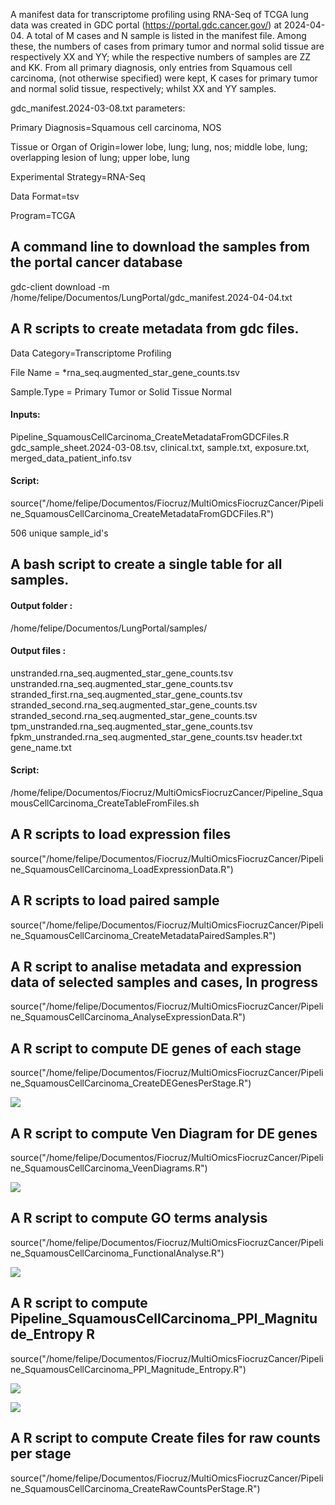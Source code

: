 A manifest data for transcriptome profiling using RNA-Seq of TCGA lung data was created in GDC portal (https://portal.gdc.cancer.gov/) at 2024-04-04. A total of M cases and N sample is listed in the manifest file. Among these, the numbers of cases from primary tumor and normal solid tissue are respectively XX and YY; while the respective numbers of samples are  ZZ and KK. From all primary diagnosis, only entries from Squamous cell carcinoma, (not otherwise specified) were kept, K cases for primary tumor and normal solid tissue, respectively; whilst XX and YY samples.

gdc_manifest.2024-03-08.txt parameters:

Primary Diagnosis=Squamous cell carcinoma, NOS

Tissue or Organ of Origin=lower lobe, lung; lung, nos; middle lobe, lung; overlapping lesion of lung; upper lobe, lung

Experimental Strategy=RNA-Seq

Data Format=tsv

Program=TCGA


## A command line to download the samples from the portal cancer database
gdc-client download -m /home/felipe/Documentos/LungPortal/gdc_manifest.2024-04-04.txt

## A R scripts to create metadata from gdc files. 
Data Category=Transcriptome Profiling

File Name    = *rna_seq.augmented_star_gene_counts.tsv

Sample.Type  = Primary Tumor or Solid Tissue Normal

#### Inputs:
Pipeline_SquamousCellCarcinoma_CreateMetadataFromGDCFiles.R
gdc_sample_sheet.2024-03-08.tsv, clinical.txt, sample.txt, exposure.txt, merged_data_patient_info.tsv

#### Script:
source("/home/felipe/Documentos/Fiocruz/MultiOmicsFiocruzCancer/Pipeline_SquamousCellCarcinoma_CreateMetadataFromGDCFiles.R")

506 unique sample_id's

## A bash script to create a single table for all samples.
#### Output folder :

/home/felipe/Documentos/LungPortal/samples/

#### Output files : 
unstranded.rna_seq.augmented_star_gene_counts.tsv 
unstranded.rna_seq.augmented_star_gene_counts.tsv 
stranded_first.rna_seq.augmented_star_gene_counts.tsv 
stranded_second.rna_seq.augmented_star_gene_counts.tsv
stranded_second.rna_seq.augmented_star_gene_counts.tsv
tpm_unstranded.rna_seq.augmented_star_gene_counts.tsv
fpkm_unstranded.rna_seq.augmented_star_gene_counts.tsv 
header.txt 
gene_name.txt

#### Script:

/home/felipe/Documentos/Fiocruz/MultiOmicsFiocruzCancer/Pipeline_SquamousCellCarcinoma_CreateTableFromFiles.sh

## A R scripts to load expression files
source("/home/felipe/Documentos/Fiocruz/MultiOmicsFiocruzCancer/Pipeline_SquamousCellCarcinoma_LoadExpressionData.R")

## A R scripts to load paired sample
source("/home/felipe/Documentos/Fiocruz/MultiOmicsFiocruzCancer/Pipeline_SquamousCellCarcinoma_CreateMetadataPairedSamples.R")

## A R script to analise metadata and expression data of selected samples and cases, In progress
source("/home/felipe/Documentos/Fiocruz/MultiOmicsFiocruzCancer/Pipeline_SquamousCellCarcinoma_AnalyseExpressionData.R")

## A R script to compute DE genes of each stage
source("/home/felipe/Documentos/Fiocruz/MultiOmicsFiocruzCancer/Pipeline_SquamousCellCarcinoma_CreateDEGenesPerStage.R")

![](https://blogger.googleusercontent.com/img/b/R29vZ2xl/AVvXsEgXa1QhEH9CX1_upuGzFWUswM4cpxefAFfrV6Kx7cm41r3ruwLZ_K-CwV3kfrJqw6aiIqw-ohJmY4RUZCXSeSzjeQPiXiFHm-UcuEwe995U8AxQJiv7vykRN22Xt9CCXLmUCxZGvuNJRFKRlZ7lX-JbL3QtUVxsz7ub4k287klv3imNjTyUWa_WxONE_uOn/s16000/Volcano_Plot_Normal_Tumor_Stage_stage_I.png)

## A R script to compute Ven Diagram for DE genes
source("/home/felipe/Documentos/Fiocruz/MultiOmicsFiocruzCancer/Pipeline_SquamousCellCarcinoma_VeenDiagrams.R")

![](https://blogger.googleusercontent.com/img/b/R29vZ2xl/AVvXsEimixyTBHoL9OwUq68Bu5vY7FjPjshuawWQLc2WeYZ_oOU91aMm5RChh-6zVJP5daMuC0_ZhhT6TiJBmGBxTVqDFdybCqAKQ2UBZTDeOomNZRyfb_nT6cNx1Nvl-dsDj0mARnqgsTm46WxBmySrfQVp_Y540n0mw4GdPSyZEFawGL74HGnTg_wEw6mA_gpy/s320/Veen_diagrams.png)

## A R script to compute GO terms analysis
source("/home/felipe/Documentos/Fiocruz/MultiOmicsFiocruzCancer/Pipeline_SquamousCellCarcinoma_FunctionalAnalyse.R")

![](https://blogger.googleusercontent.com/img/b/R29vZ2xl/AVvXsEg-mysDFmd-EqHIEeV9UKjjeWBPr0XeZkHSPaGK67xX8epdNoPaJbQS70Yyl2Mv-b5Ke9YQeMNfbuM8BDnJrs1yR5Q69ZDBkrHwFdkZnsgDV6yA4yrZw0V4g5ADW8ipVFTX_oa0kP6-UsuWyCERLl64co-zX9-6_RNxAjsmesAV-dATr52NJrBJwiZzpmWB/s3779/reducedTerms_stage_I.png)

## A R script to compute Pipeline_SquamousCellCarcinoma_PPI_Magnitude_Entropy R
source("/home/felipe/Documentos/Fiocruz/MultiOmicsFiocruzCancer/Pipeline_SquamousCellCarcinoma_PPI_Magnitude_Entropy.R")

![](https://blogger.googleusercontent.com/img/b/R29vZ2xl/AVvXsEginiCcg98ILcyMjHjJmkkFkohgB7LPTxYltJrN28c3ZCo4Y8HUKIu5OgELK1YFu8TWuhRexU3Mc4JsBeMtuKTAuSeKyi6eGdPzM3AOoCgc5VcT1i8Cm0VyLEsb6-GO6MvUmlJtCMzwNWoWgDAFGPUc32dn38fGHe1zXNS53jHVDyr5ULMiy-Ab12a3J_My/w640-h448/WhatsApp%20Image%202024-04-17%20at%2011.46.09.jpeg)

![](https://blogger.googleusercontent.com/img/b/R29vZ2xl/AVvXsEgQCqZ7cMW5Lm8uAuQvWxdkbD2wPR88bi65huo_KBPDPbfXKPqd3vZ5jwc3PVpoFiasG94LsnIvqIe9rYYpqrGZ9zjS5c98R59SIUgsBVdIUriIwf56Ytm-SL11kWI6UUQ8EzPYW4QWMVUlabKdTY6HP5stXOgfCB1u0qmqQy4rjTF-UHFY7fljkWNKP6TO/w640-h448/PPI_vs_log2foldchange.png)


## A R script to compute Create files for raw counts per stage
source("/home/felipe/Documentos/Fiocruz/MultiOmicsFiocruzCancer/Pipeline_SquamousCellCarcinoma_CreateRawCountsPerStage.R")

